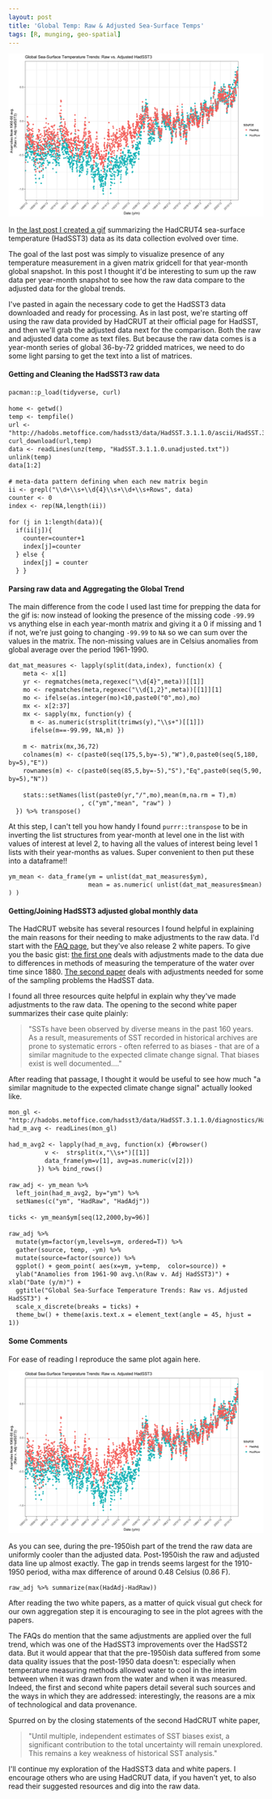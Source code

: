 ```yaml
---
layout: post
title: 'Global Temp: Raw & Adjusted Sea-Surface Temps'
tags: [R, munging, geo-spatial]
---
```


![](/images/had_raw_adj_readings.png)

In [the last post I created a gif](/glob-temp-data-pt1) summarizing the HadCRUT4 sea-surface temperature (HadSST3) data as its data collection evolved over time. 

The goal of the last post was simply to visualize presence of any temperature measurement in a given matrix gridcell for that year-month global snapshot. In this post I thought it'd be interesting to sum up the raw data per year-month snapshot to see how the raw data compare to the adjusted data for the global trends.

I've pasted in again the necessary code to get the HadSST3 data downloaded and ready for processing. As in last post, we're starting off using the raw data provided by HadCRUT at their official page for HadSST, and then we'll grab the adjusted data next for the comparison. Both the raw and adjusted data come as text files. But because the raw data comes is a year-month series of global 36-by-72 gridded matrices, we need to do some light parsing to get the text into a list of matrices.

#### Getting and Cleaning the HadSST3 raw data

    pacman::p_load(tidyverse, curl)
    
    home <- getwd()
    temp <- tempfile()
    url <- "http://hadobs.metoffice.com/hadsst3/data/HadSST.3.1.1.0/ascii/HadSST.3.1.1.0.unadjusted.zip"
    curl_download(url,temp)
    data <- readLines(unz(temp, "HadSST.3.1.1.0.unadjusted.txt"))
    unlink(temp)
    data[1:2]
    
    # meta-data pattern defining when each new matrix begin
    ii <- grepl("\\d+\\s+\\d{4}\\s+\\d+\\s+Rows", data)
    counter <- 0
    index <- rep(NA,length(ii))
    
    for (j in 1:length(data)){
      if(ii[j]){
        counter=counter+1
        index[j]=counter
      } else {
        index[j] = counter
      } }


#### Parsing raw data and Aggregating the Global Trend

The main difference from the code I used last time for prepping the data for the gif is: now instead of looking the presence of the missing code `-99.99` vs anything else in each year-month matrix and giving it a 0 if missing and 1 if not, we're just going to changing `-99.99` to `NA` so we can sum over the values in the matrix. The non-missing values are in Celsius anomalies from global average over the period 1961-1990. 


    dat_mat_measures <- lapply(split(data,index), function(x) {
        meta <- x[1]
        yr <- regmatches(meta,regexec("\\d{4}",meta))[[1]]
        mo <- regmatches(meta,regexec("\\d{1,2}",meta))[[1]][1]
        mo <- ifelse(as.integer(mo)<10,paste0("0",mo),mo)
        mx <- x[2:37]
        mx <- sapply(mx, function(y) {
          m <- as.numeric(strsplit(trimws(y),"\\s+")[[1]])
          ifelse(m==-99.99, NA,m) })
        
        m <- matrix(mx,36,72)
        colnames(m) <- c(paste0(seq(175,5,by=-5),"W"),0,paste0(seq(5,180, by=5),"E"))
        rownames(m) <- c(paste0(seq(85,5,by=-5),"S"),"Eq",paste0(seq(5,90, by=5),"N"))
      
        stats::setNames(list(paste0(yr,"/",mo),mean(m,na.rm = T),m)
                        , c("ym","mean", "raw") )
      }) %>% transpose()

At this step, I can't tell you how handy I found `purrr::transpose` to be in inverting the list structures from year-month at level one in the list with values of interest at level 2, to having all the values of interest being level 1 lists with their year-months as values. Super convenient to then put these into a dataframe!!
    
    ym_mean <- data_frame(ym = unlist(dat_mat_measures$ym),
                          mean = as.numeric( unlist(dat_mat_measures$mean) ) )


#### Getting/Joining HadSST3 adjusted global monthly data 

The HadCRUT website has several resources I found helpful in explaining the main reasons for their needing to make adjustments to the raw data. I'd start with the [FAQ page](http://hadobs.metoffice.com/hadsst3/faq.html), but they've also release 2 white papers. To give you the basic gist: [the first one](http://hadobs.metoffice.com/hadsst3/part_1_figinline.pdf) deals with adjustments made to the data due to differences in methods of measuring the temperature of the water over time since 1880. [The second paper](http://hadobs.metoffice.com/hadsst3/part_2_figinline.pdf) deals with adjustments needed for some of the sampling problems the HadSST data. 

I found all three resources quite helpful in explain why they've made adjustments to the raw data. The opening to the second white paper summarizes their case quite plainly:

> "SSTs have been observed by diverse means in the past 160 years. As a result, measurements of SST recorded in historical archives are prone to systematic errors - often referred to as biases - that are of a similar magnitude to the expected climate change signal. That biases exist is well documented...."

After reading that passage, I thought it would be useful to see how much "a similar magnitude to the expected climate change signal" actually looked like.

    mon_gl <- "http://hadobs.metoffice.com/hadsst3/data/HadSST.3.1.1.0/diagnostics/HadSST.3.1.1.0_monthly_globe_ts.txt"
    had_m_avg <- readLines(mon_gl)
    
    had_m_avg2 <- lapply(had_m_avg, function(x) {#browser()
              v <-  strsplit(x,"\\s+")[[1]]
              data_frame(ym=v[1], avg=as.numeric(v[2]))
            }) %>% bind_rows()
    
    raw_adj <- ym_mean %>%
      left_join(had_m_avg2, by="ym") %>%
      setNames(c("ym", "HadRaw", "HadAdj"))
    
    ticks <- ym_mean$ym[seq(12,2000,by=96)]
    
    raw_adj %>%
      mutate(ym=factor(ym,levels=ym, ordered=T)) %>%
      gather(source, temp, -ym) %>%
      mutate(source=factor(source)) %>%
      ggplot() + geom_point( aes(x=ym, y=temp,  color=source)) +
      ylab("Anamolies from 1961-90 avg.\n(Raw v. Adj HadSST3)") + xlab("Date (y/m)") +
      ggtitle("Global Sea-Surface Temperature Trends: Raw vs. Adjusted HadSST3") +
      scale_x_discrete(breaks = ticks) +
      theme_bw() + theme(axis.text.x = element_text(angle = 45, hjust = 1))


#### Some Comments

For ease of reading I reproduce the same plot again here. 

![](/images/had_raw_adj_readings.png)

As you can see, during the pre-1950ish part of the trend the raw data are uniformly cooler than the adjusted data. Post-1950ish the raw and adjusted data line up almost exactly. The gap in trends seems largest for the 1910-1950 period, witha max difference of around 0.48 Celsius (0.86 F). 
    
    raw_adj %>% summarize(max(HadAdj-HadRaw))

After reading the two white papers,  as a matter of quick visual gut check for our own aggregation step it is encouraging to see in the plot agrees with the papers.  

The FAQs do mention that the same adjustments are applied over the full trend, which was one of the HadSST3 improvements over the HadSST2 data. But it would appear that that the pre-1950ish data suffered from some data quality issues that the post-1950 data doesn't: especially when temperature measuring methods allowed water to cool in the interim between when it was drawn from the water and when it was measured. Indeed, the first and second white papers detail several such sources and the ways in which they are addressed: interestingly, the reasons are a mix of technological and data provenance.

Spurred on by the closing statements of the second HadCRUT white paper, 

> "Until multiple, independent estimates of SST biases exist, a significant contribution to the total uncertainty will remain unexplored. This remains a key weakness of historical SST analysis."

I'll continue my exploration of the HadSST3 data and white papers. I encourage others who are using HadCRUT data, if you haven't yet, to also read their suggested resources and dig into the raw data.


